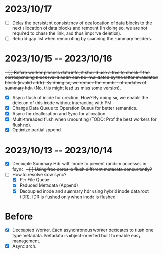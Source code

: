 # 2023/10/17

- [ ] Delay the persistent consistency of deallocation of data blocks to the next allocation of data blocks and remount (In doing so, we are not required to chase the link, and thus imporve deletion).
- [ ] Rebuild gap list when remounting by scanning the summary headers.

# 2023/10/15 -- 2023/10/16

~~- [ ] Before worker process data info, it should use a tree to check if the corresponding block (valid addr) can be invalidated by the latter invalidated block (invalid addr). By doing so, we reduce the number of updates of summary hdr.~~ (No, this might lead us miss some version).
- [x] Async flush of inode for creation, How? By doing so, we enable the deletion of this inode without interacting with PM. 
- [x] Change Data Queue to Operation Queue for better semantics. 
- [x] Async for deallocation and Sync for allocation.
- [x] Multi-threaded flush when umounting (TODO: Prof the best workers for flushing).
- [x] Optimize partial append

# 2023/10/13 -- 2023/10/14

- [x] Decouple Summary Hdr with Inode to prevent random accesses in fsync.
~~- [ ] Using free cores to flush different metadata concurrently?~~
- [ ] How to resolve slow sync?
  - [x] Per File Queue
  - [x] Reduced Metadata (Append)
  - [x] Decoupled inode and summary hdr using hybrid inode data root (IDR). IDR is flushed only when inode is flushed.

# Before

- [x] Decoupled Worker. Each asynchronous worker dedicates to flush one type metadata. Metadata is object-oriented built to enable easy management.
- [x] Async arch. 